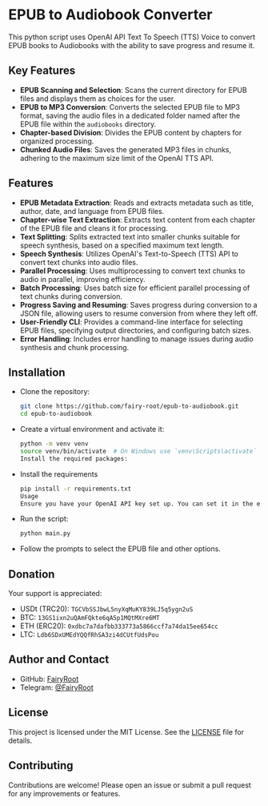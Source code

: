 # EPUB to Audiobook Converter

This python script uses OpenAI API Text To Speech (TTS) Voice to convert EPUB books to Audiobooks with the ability to save progress and resume it.

## Key Features

- **EPUB Scanning and Selection**: Scans the current directory for EPUB files and displays them as choices for the user.
- **EPUB to MP3 Conversion**: Converts the selected EPUB file to MP3 format, saving the audio files in a dedicated folder named after the EPUB file within the `audiobooks` directory.
- **Chapter-based Division**: Divides the EPUB content by chapters for organized processing.
- **Chunked Audio Files**: Saves the generated MP3 files in chunks, adhering to the maximum size limit of the OpenAI TTS API.

## Features

- **EPUB Metadata Extraction**: Reads and extracts metadata such as title, author, date, and language from EPUB files.
- **Chapter-wise Text Extraction**: Extracts text content from each chapter of the EPUB file and cleans it for processing.
- **Text Splitting**: Splits extracted text into smaller chunks suitable for speech synthesis, based on a specified maximum text length.
- **Speech Synthesis**: Utilizes OpenAI's Text-to-Speech (TTS) API to convert text chunks into audio files.
- **Parallel Processing**: Uses multiprocessing to convert text chunks to audio in parallel, improving efficiency.
- **Batch Processing**: Uses batch size for efficient parallel processing of text chunks during conversion.
- **Progress Saving and Resuming**: Saves progress during conversion to a JSON file, allowing users to resume conversion from where they left off.
- **User-Friendly CLI**: Provides a command-line interface for selecting EPUB files, specifying output directories, and configuring batch sizes.
- **Error Handling**: Includes error handling to manage issues during audio synthesis and chunk processing.

## Installation

- Clone the repository:
    ```bash
    git clone https://github.com/fairy-root/epub-to-audiobook.git
    cd epub-to-audiobook
    ```

- Create a virtual environment and activate it:

    ```bash
    python -m venv venv
    source venv/bin/activate  # On Windows use `venv\Scripts\activate`
    Install the required packages:
    ```

- Install the requirements

    ```bash
    pip install -r requirements.txt
    Usage
    Ensure you have your OpenAI API key set up. You can set it in the environment variable OPENAI_API_KEY.
    ```

- Run the script:

    ```bash
    python main.py
    ```

- Follow the prompts to select the EPUB file and other options.

## Donation

Your support is appreciated:

- USDt (TRC20): `TGCVbSSJbwL5nyXqMuKY839LJ5q5ygn2uS`
- BTC: `13GS1ixn2uQAmFQkte6qA5p1MQtMXre6MT`
- ETH (ERC20): `0xdbc7a7dafbb333773a5866ccf7a74da15ee654cc`
- LTC: `Ldb6SDxUMEdYQQfRhSA3zi4dCUtfUdsPou`

## Author and Contact

- GitHub: [FairyRoot](https://github.com/fairy-root)
- Telegram: [@FairyRoot](https://t.me/FairyRoot)

## License

This project is licensed under the MIT License. See the [LICENSE](LICENSE) file for details.

## Contributing

Contributions are welcome! Please open an issue or submit a pull request for any improvements or features.